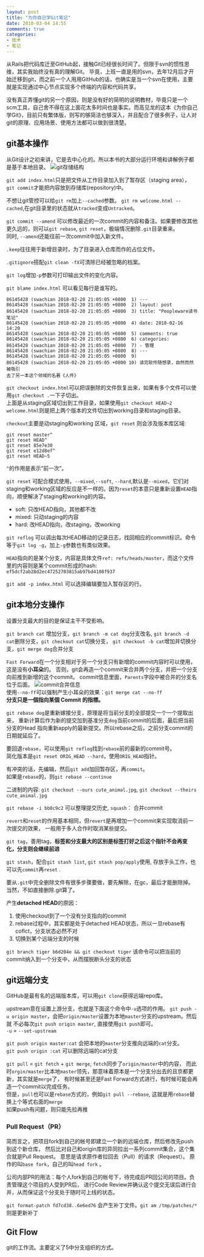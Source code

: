 ```yaml
---
layout: post
title: "为你自己学Git笔记"
date: 2018-03-04 14:55
comments: true
categories:
- 技术
- 笔记
---
```


从Rails把代码库迁至GitHub起，接触Git已经很长时间了。但限于svn的惯性思维，其实我始终没有真的理解Git。
毕竟，上班一直是用的svn，去年12月后才开始迁移到git，而之前一个人用用GitHub的话，也确实是当一个svn在使用，主要就是实现通过中心节点实现多个终端的内容和代码共享。

没有真正弄懂git的另一个原因，则是没有好的简明的说明教材，毕竟只是一个scm工具，自己舍不得在这上面花太多时间也是事实。而高见龙的这本《为你自己学Git》，目前只有繁体版，则写的够简洁也够深入，并且配合了很多例子，让人对git的原理、应用场景、使用方法都可以做到很清楚。

## git基本操作

从Git设计之初来讲，它是去中心化的。所以本书的大部分运行环境和讲解例子都是基于本地目录。
![git存储结构](https://gitbook.tw/images/using-git/working-staging-and-repository/all-states.png)

`git add index.html`只是把文件从工作目录加入到了暂存区（staging area），`git commit`才能把内容放到存储库(repository)中。

不想让git管控可以给`git rm`加上`--cached`参数。 `git rm welcome.html --cached`,在git目录里的状态就从`tracked`变成`Untracked`。

`git commit --amend` 可以修改最近的一次commit的内容和备注。如果要修改其他更久远的，则可以`git rebase`, `git reset`，极端情况删除`.git`目录重来。  
同时, `--amend`还能往前一次commit中加入新文件。

`.keep`往往用于新增目录时，为了目录进入仓库而作的占位文件。

`.gitignore`搭配`git clean -fX`可清除已经被忽略的档案。

`git log`增加`-p`参数可打印输出文件的变化内容。

`git blame index.html` 可以看见每行是谁写的。
```
86145428 (swachian 2018-02-20 21:05:05 +0800  1) ---
86145428 (swachian 2018-02-20 21:05:05 +0800  2) layout: post
86145428 (swachian 2018-02-20 21:05:05 +0800  3) title: "Peopleware读书笔记"
86145428 (swachian 2018-02-20 21:05:05 +0800  4) date: 2018-02-16 14:20
86145428 (swachian 2018-02-20 21:05:05 +0800  5) comments: true
86145428 (swachian 2018-02-20 21:05:05 +0800  6) categories:
86145428 (swachian 2018-02-20 21:05:05 +0800  7) - 管理
86145428 (swachian 2018-02-20 21:05:05 +0800  8) ---
86145428 (swachian 2018-02-20 21:05:05 +0800  9)
86145428 (swachian 2018-02-20 21:05:05 +0800 10) 读完软件随想录，自然而然被吸引
去了另一本这个领域的名著《人件》

```

`git checkout index.html`可以把误删除的文件恢复出来，如果有多个文件可以使用`git checkout .`一下子切出。  
上面是从staging区域切出到工作目录，如果使用`git checkout HEAD~2 welcome.html`则是把上两个版本的文件切出到working目录和staging目录。  

`checkout`主要是动staging和working 区域，`git reset` 则会涉及版本库区域:

```
git reset master^
git reset HEAD^
git reset 85e7e30
git reset e12d8ef^
git reset HEAD~5
```
`^`的作用是表示“前一次”。

`git reset` 可配合模式使用，`--mixed`,`--soft`, `--hard`,默认是`--mixed`，它们对staging和working区域的反应是不一样的。因为`reset`的本意只是重新设置`HEAD`指向，顺便解决了staging和working的内容。

* soft: 只改HEAD指向，其他都不改  
* mixed: 只动staging的内容  
* hard: 改HEAD指向，改staging，改working

`git reflog` 可以调出每次HEAD移动的记录日志，找回相应的commit标识。命令等于`git log -g`，加上`-g`参数也有类似效果。

`HEAD`指向的是某个分支，内容是具体文件`ref: refs/heads/master`，而这个文件里的内容则是某个commit形成的hash: `ef5dcf2ab28d2ec47252703815ab97bd4108f937`

`git add -p index.html` 可以选择编辑要加入暂存区的行。

## git本地分支操作

设置分支最大的目的是保证主干不受影响。

`git branch cat` 增加分支，`git branch -m cat dog`分支改名,
`git branch -d cat`删除分支，`git checkout cat`切换分支，
`git checkout -b cat`增加并切换分支，`git merge dog`合并分支

`Fast Forward`在一个分支相对于另一个分支只有新增的commit内容时可以使用，
这是没有**小耳朵**的。
否则，git会再造一个commit来合并两个分支，并把一个分支向前推到新增的这个commit。
commit信息里面，`Parents`字段中被合并的分支名位于后面。
![commit合并信息](https://gitbook.tw/images/branch/merge-branch/dog_to_cat.png)  
使用`--no-ff`可以强制产生小耳朵的效果：`git merge cat --no-ff`  
**分支只是一個指向某個 Commit 的指標。**

`git rebase dog`是重新嫁接分支，原理是将当前分支的全部提交一个一个提取出来，
重新计算后作为新的提交加到基准分支`dog`当前commit的后面，最后把当前分支的Head
指向重新apply的最新提交。所以rebase之后，之前分支commit的日期就延后了。

要回退`rebase`，可以使用`git reflog`找到`rebase`前的最新的commit号。  
简化版本是`git reset ORIG_HEAD --hard`，使用`ORIG_HEAD`指针。

有冲突的话，先编辑，然后`git add`加回暂存区，再`commit`。  
如果是`rebase`的，则`git rebase --continue`  

二进制的内容: `git checkout --ours cute_animal.jpg`, `git checkout --theirs cute_animal.jpg`

`git rebase -i bb0c9c2` 可以整理提交历史, `squash`： 合并commit

`revert`和`reset`的作用基本相同，但`revert`是再增加一个commit来实现取消前一次提交的效果，
一般用于多人合作时取消某些提交。

`git tag`，善用tag，**标签和分支最大的区别是标签打好之后这个指针不会再变化，分支则会继续前进**

`git stash`，配合`git stash list`, `git stash pop/apply`使用, 存放手头工作，也可以先`commit`再`reset` .

要从`.git`中完全删除文件有很多步骤要做，要先解除，在gc，最后才能删除掉。当然，不如直接删除.git算了。

产生**detached HEAD**的原因：

1. 使用checkout到了一个没有分支指向的commit  
2. rebase过程中，其实都是处于detached HEAD状态，所以一旦rebase有coflct，分支状态必然不对  
3. 切换到某个远端分支的时候  

`git branch tiger b6d204e && git checkout tiger` 该命令可以把当前的commit纳入到一个分支中，从而摆脱断头分支的状态  

## git远端分支

GitHub是最有名的远端版本库，可以用`git clone`获得远端repo库。   

upstream意在设置上游分支，也就是下面这个命令中`-u`选项的作用。
`git push -u origin master`，会把`origin/master`设置为本地`master`分支的upstream。然后就
不必每次`git push origin master`, 直接使用`git push`即可。  
`-u` = `--set-upstream`

`git push origin master:cat` 会把本地的`master`分支推向远端的`cat`分支。  
`git push origin :cat` 可以删除远端的cat分支  

`git pull` = `git fetch` + `git merge`, `fetch`同步了`origin/master`中的内容，
而此时`orgin/master`比本地`master`领先，那意味着原本是一个分支分出去的且京都更新，其实就是`merge`了，
有时候甚至还是Fast Forward方式进行，有时候可能会再造一个commit以完成任务。  
但是，`pull`也可以是`rebase`方式的，例如`git pull --rebase`, 这就是用`rebase`替换上个等式右面的`merge`  
如果push有问题，则只能先拉再推  

### Pull Request（PR）

简而言之，把项目fork到自己的帐号即建立一个新的远端仓库，然后修改先push到这个新仓库，
然后比对自己和origin库的异同拉出一系列commit集合，这个集合就是Pull Request。
意思是请求原作者拉回去（Pull）的请求（Request）。
原作的叫`base fork`，自己的叫`head fork` 。

公司内部PR的用法：每个人fork到自己的帐号下，待完成后PR回公司的项目。负责管理这个项目的人受到PR后，
进行Code Review并确认这个提交无误后进行合并，从而保证这个分支处于随时可上线的状态。

`git format-patch fd7cd38..6e6ed76` 会产生补丁文件。`git am /tmp/patches/*` 则是更新补丁

## Git Flow

git的工作流。主要定义了5中分支组织的方式。


